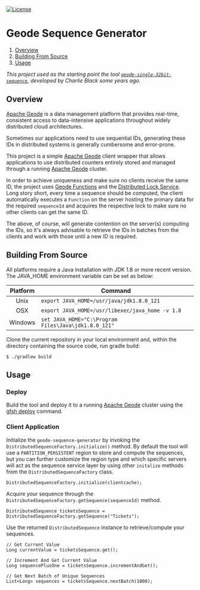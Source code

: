 [![License](https://img.shields.io/badge/License-Apache%202.0-blue.svg)](https://www.apache.org/licenses/LICENSE-2.0) 

# Geode Sequence Generator
1. [Overview](#overview)
2. [Building From Source](#building)
3. [Usage](#usage)

_This project used as the starting point the tool [`geode-single-32bit-sequence`](https://github.com/charliemblack/geode-single-32bit-sequence),
developed by Charlie Black some years ago._

## <a name="overview"></a>Overview

[Apache Geode](http://geode.apache.org/) is a data management platform that provides real-time, 
consistent access to data-intensive applications throughout widely distributed cloud architectures.

Sometimes our applications need to use sequential IDs, generating these IDs in distributed systems 
is generally cumbersome and error-prone.

This project is a simple [Apache Geode](http://geode.apache.org/) client wrapper that allows 
applications to use distributed counters entirely stored and managed through a running 
[Apache Geode](http://geode.apache.org/) cluster.

In order to achieve uniqueness and make sure no clients receive the same ID, the project uses
[Geode Functions](https://geode.apache.org/docs/guide/111/developing/function_exec/chapter_overview.html)
and the [Distributed Lock Service](https://geode.apache.org/docs/guide/111/developing/distributed_regions/locking_in_global_regions.html).  
Long story short, every time a sequence should be computed, the client automatically executes a 
`Function` on the server hosting the primary data for the required `sequenceId` and acquires the 
respective lock to make sure no other clients can get the same ID.

The above, of course, will generate contention on the server(s) computing the IDs, so it's always
advisable to retrieve the IDs in batches from the clients and work with those until a new ID is 
required.

## <a name="building"></a>Building From Source

All platforms require a Java installation with JDK 1.8 or more recent version. The JAVA\_HOME 
environment variable can be set as below:

| Platform | Command |
| :---: | --- |
|  Unix    | ``export JAVA_HOME=/usr/java/jdk1.8.0_121``            |
|  OSX     | ``export JAVA_HOME=/usr/libexec/java_home -v 1.8``     |
|  Windows | ``set JAVA_HOME="C:\Program Files\Java\jdk1.8.0_121"`` |

Clone the current repository in your local environment and, within the directory containing the 
source code, run gradle build:
```
$ ./gradlew build
```

## <a name="usage"></a>Usage

### Deploy

Build the tool and deploy it to a running [Apache Geode](http://geode.apache.org/) cluster using the
[gfsh deploy](https://geode.apache.org/docs/guide/111/tools_modules/gfsh/command-pages/deploy.html) command.

### Client Application

Initialize the `geode-sequence-generator` by invoking the `DistributedSequenceFactory.initialize()` 
method. By default the tool will use a `PARTITION_PERSISTENT` region to store and compute the sequences, 
but you can further customize the region type and which specific servers will act as the sequence service
layer by using other `initalize` methods from the `DistributedSequenceFactory` class.
```
DistributedSequenceFactory.initialize(clientcache);
```

Acquire your sequence through the `DistributedSequenceFactory.getSequence(sequenceId)` method.
```
DistributedSequence ticketsSequence = DistributedSequenceFactory.getSequence("Tickets");
```

Use the returned `DistributedSequence` instance to retrieve/compute your sequences.
```
// Get Current Value
Long currentValue = ticketsSequence.get();

// Increment And Get Current Value 
Long sequencePlusOne = ticketsSequence.incrementAndGet();

// Get Next Batch of Unique Sequences
List<Long> sequences = ticketsSequence.nextBatch(1000);
```
